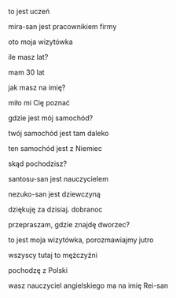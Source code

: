 to jest uczeń


mira-san jest pracownikiem firmy


oto moja wizytówka


ile masz lat?


mam 30 lat


jak masz na imię?


miło mi Cię poznać


gdzie jest mój samochód?


twój samochód jest tam daleko


ten samochód jest z Niemiec


skąd pochodzisz?


santosu-san jest nauczycielem


nezuko-san jest dziewczyną


dziękuję za dzisiaj. dobranoc


przepraszam, gdzie znajdę dworzec?


to jest moja wizytówka, porozmawiajmy jutro


wszyscy tutaj to mężczyźni


pochodzę z Polski


wasz nauczyciel angielskiego ma na imię Rei-san 